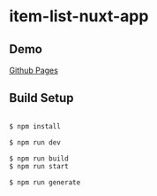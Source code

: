 # item-list-nuxt-app

## Demo

[Github Pages](thepicture.github.io/item-list-nuxt-app)

## Build Setup

```bash

$ npm install

$ npm run dev

$ npm run build
$ npm run start

$ npm run generate
```
